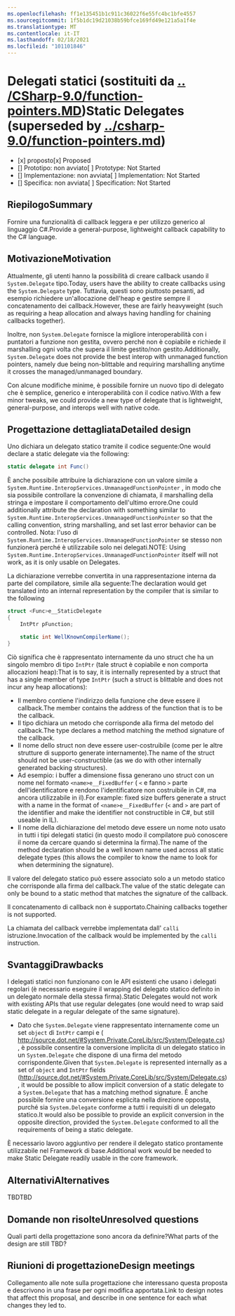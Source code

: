 ```yaml
---
ms.openlocfilehash: ff1e135451b1c911c36022f6e55fc4bc1bfe4557
ms.sourcegitcommit: 1f5b1dc19d21038b59bfce169fd49e121a5a1f4e
ms.translationtype: MT
ms.contentlocale: it-IT
ms.lasthandoff: 02/18/2021
ms.locfileid: "101101846"
---
```

# <a name="static-delegates-superseded-by-csharp-90function-pointersmd"></a><span data-ttu-id="ea8a9-101">Delegati statici (sostituiti da [.. /CSharp-9.0/function-pointers.MD](../csharp-9.0/function-pointers.md))</span><span class="sxs-lookup"><span data-stu-id="ea8a9-101">Static Delegates (superseded by [../csharp-9.0/function-pointers.md](../csharp-9.0/function-pointers.md))</span></span>

* <span data-ttu-id="ea8a9-102">[x] proposto</span><span class="sxs-lookup"><span data-stu-id="ea8a9-102">[x] Proposed</span></span>
* <span data-ttu-id="ea8a9-103">[] Prototipo: non avviato</span><span class="sxs-lookup"><span data-stu-id="ea8a9-103">[ ] Prototype: Not Started</span></span>
* <span data-ttu-id="ea8a9-104">[] Implementazione: non avviata</span><span class="sxs-lookup"><span data-stu-id="ea8a9-104">[ ] Implementation: Not Started</span></span>
* <span data-ttu-id="ea8a9-105">[] Specifica: non avviata</span><span class="sxs-lookup"><span data-stu-id="ea8a9-105">[ ] Specification: Not Started</span></span>

## <a name="summary"></a><span data-ttu-id="ea8a9-106">Riepilogo</span><span class="sxs-lookup"><span data-stu-id="ea8a9-106">Summary</span></span>
[summary]: #summary

<span data-ttu-id="ea8a9-107">Fornire una funzionalità di callback leggera e per utilizzo generico al linguaggio C#.</span><span class="sxs-lookup"><span data-stu-id="ea8a9-107">Provide a general-purpose, lightweight callback capability to the C# language.</span></span>

## <a name="motivation"></a><span data-ttu-id="ea8a9-108">Motivazione</span><span class="sxs-lookup"><span data-stu-id="ea8a9-108">Motivation</span></span>
[motivation]: #motivation

<span data-ttu-id="ea8a9-109">Attualmente, gli utenti hanno la possibilità di creare callback usando il `System.Delegate` tipo.</span><span class="sxs-lookup"><span data-stu-id="ea8a9-109">Today, users have the ability to create callbacks using the `System.Delegate` type.</span></span> <span data-ttu-id="ea8a9-110">Tuttavia, questi sono piuttosto pesanti, ad esempio richiedere un'allocazione dell'heap e gestire sempre il concatenamento dei callback.</span><span class="sxs-lookup"><span data-stu-id="ea8a9-110">However, these are fairly heavyweight (such as requiring a heap allocation and always having handling for chaining callbacks together).</span></span>

<span data-ttu-id="ea8a9-111">Inoltre, non `System.Delegate` fornisce la migliore interoperabilità con i puntatori a funzione non gestita, ovvero perché non è copiabile e richiede il marshalling ogni volta che supera il limite gestito/non gestito.</span><span class="sxs-lookup"><span data-stu-id="ea8a9-111">Additionally, `System.Delegate` does not provide the best interop with unmanaged function pointers, namely due being non-blittable and requiring marshalling anytime it crosses the managed/unmanaged boundary.</span></span>

<span data-ttu-id="ea8a9-112">Con alcune modifiche minime, è possibile fornire un nuovo tipo di delegato che è semplice, generico e interoperabilità con il codice nativo.</span><span class="sxs-lookup"><span data-stu-id="ea8a9-112">With a few minor tweaks, we could provide a new type of delegate that is lightweight, general-purpose, and interops well with native code.</span></span>

## <a name="detailed-design"></a><span data-ttu-id="ea8a9-113">Progettazione dettagliata</span><span class="sxs-lookup"><span data-stu-id="ea8a9-113">Detailed design</span></span>
[design]: #detailed-design

<span data-ttu-id="ea8a9-114">Uno dichiara un delegato statico tramite il codice seguente:</span><span class="sxs-lookup"><span data-stu-id="ea8a9-114">One would declare a static delegate via the following:</span></span>

```C#
static delegate int Func()
```

<span data-ttu-id="ea8a9-115">È anche possibile attribuire la dichiarazione con un valore simile a `System.Runtime.InteropServices.UnmanagedFunctionPointer` , in modo che sia possibile controllare la convenzione di chiamata, il marshalling della stringa e impostare il comportamento dell'ultimo errore.</span><span class="sxs-lookup"><span data-stu-id="ea8a9-115">One could additionally attribute the declaration with something similar to `System.Runtime.InteropServices.UnmanagedFunctionPointer` so that the calling convention, string marshalling, and set last error behavior can be controlled.</span></span> <span data-ttu-id="ea8a9-116">Nota: l'uso di `System.Runtime.InteropServices.UnmanagedFunctionPointer` se stesso non funzionerà perché è utilizzabile solo nei delegati.</span><span class="sxs-lookup"><span data-stu-id="ea8a9-116">NOTE: Using `System.Runtime.InteropServices.UnmanagedFunctionPointer` itself will not work, as it is only usable on Delegates.</span></span>

<span data-ttu-id="ea8a9-117">La dichiarazione verrebbe convertita in una rappresentazione interna da parte del compilatore, simile alla seguente:</span><span class="sxs-lookup"><span data-stu-id="ea8a9-117">The declaration would get translated into an internal representation by the compiler that is similar to the following</span></span>

```C#
struct <Func>e__StaticDelegate
{
    IntPtr pFunction;

    static int WellKnownCompilerName();
}
```

<span data-ttu-id="ea8a9-118">Ciò significa che è rappresentato internamente da uno struct che ha un singolo membro di tipo `IntPtr` (tale struct è copiabile e non comporta allocazioni heap):</span><span class="sxs-lookup"><span data-stu-id="ea8a9-118">That is to say, it is internally represented by a struct that has a single member of type `IntPtr` (such a struct is blittable and does not incur any heap allocations):</span></span>
* <span data-ttu-id="ea8a9-119">Il membro contiene l'indirizzo della funzione che deve essere il callback.</span><span class="sxs-lookup"><span data-stu-id="ea8a9-119">The member contains the address of the function that is to be the callback.</span></span>
* <span data-ttu-id="ea8a9-120">Il tipo dichiara un metodo che corrisponde alla firma del metodo del callback.</span><span class="sxs-lookup"><span data-stu-id="ea8a9-120">The type declares a method matching the method signature of the callback.</span></span>
* <span data-ttu-id="ea8a9-121">Il nome dello struct non deve essere user-costruibile (come per le altre strutture di supporto generate internamente).</span><span class="sxs-lookup"><span data-stu-id="ea8a9-121">The name of the struct should not be user-constructible (as we do with other internally generated backing structures).</span></span>
 * <span data-ttu-id="ea8a9-122">Ad esempio: i buffer a dimensione fissa generano uno struct con un nome nel formato `<name>e__FixedBuffer` ( `<` e fanno `>` parte dell'identificatore e rendono l'identificatore non costruibile in C#, ma ancora utilizzabile in il).</span><span class="sxs-lookup"><span data-stu-id="ea8a9-122">For example: fixed size buffers generate a struct with a name in the format of `<name>e__FixedBuffer` (`<` and `>` are part of the identifier and make the identifier not constructible in C#, but still useable in IL).</span></span>
* <span data-ttu-id="ea8a9-123">Il nome della dichiarazione del metodo deve essere un nome noto usato in tutti i tipi delegati statici (in questo modo il compilatore può conoscere il nome da cercare quando si determina la firma).</span><span class="sxs-lookup"><span data-stu-id="ea8a9-123">The name of the method declaration should be a well known name used across all static delegate types (this allows the compiler to know the name to look for when determining the signature).</span></span>

<span data-ttu-id="ea8a9-124">Il valore del delegato statico può essere associato solo a un metodo statico che corrisponde alla firma del callback.</span><span class="sxs-lookup"><span data-stu-id="ea8a9-124">The value of the static delegate can only be bound to a static method that matches the signature of the callback.</span></span>

<span data-ttu-id="ea8a9-125">Il concatenamento di callback non è supportato.</span><span class="sxs-lookup"><span data-stu-id="ea8a9-125">Chaining callbacks together is not supported.</span></span>

<span data-ttu-id="ea8a9-126">La chiamata del callback verrebbe implementata dall' `calli` istruzione.</span><span class="sxs-lookup"><span data-stu-id="ea8a9-126">Invocation of the callback would be implemented by the `calli` instruction.</span></span>

## <a name="drawbacks"></a><span data-ttu-id="ea8a9-127">Svantaggi</span><span class="sxs-lookup"><span data-stu-id="ea8a9-127">Drawbacks</span></span>
[drawbacks]: #drawbacks

<span data-ttu-id="ea8a9-128">I delegati statici non funzionano con le API esistenti che usano i delegati regolari (è necessario eseguire il wrapping del delegato statico definito in un delegato normale della stessa firma).</span><span class="sxs-lookup"><span data-stu-id="ea8a9-128">Static Delegates would not work with existing APIs that use regular delegates (one would need to wrap said static delegate in a regular delegate of the same signature).</span></span>
* <span data-ttu-id="ea8a9-129">Dato che `System.Delegate` viene rappresentato internamente come un set `object` di `IntPtr` campi e ( http://source.dot.net/#System.Private.CoreLib/src/System/Delegate.cs) , è possibile consentire la conversione implicita di un delegato statico in un `System.Delegate` che dispone di una firma del metodo corrispondente.</span><span class="sxs-lookup"><span data-stu-id="ea8a9-129">Given that `System.Delegate` is represented internally as a set of `object` and `IntPtr` fields (http://source.dot.net/#System.Private.CoreLib/src/System/Delegate.cs), it would be possible to allow implicit conversion of a static delegate to a `System.Delegate` that has a matching method signature.</span></span> <span data-ttu-id="ea8a9-130">È anche possibile fornire una conversione esplicita nella direzione opposta, purché sia `System.Delegate` conforme a tutti i requisiti di un delegato statico.</span><span class="sxs-lookup"><span data-stu-id="ea8a9-130">It would also be possible to provide an explicit conversion in the opposite direction, provided the `System.Delegate` conformed to all the requirements of being a static delegate.</span></span>

<span data-ttu-id="ea8a9-131">È necessario lavoro aggiuntivo per rendere il delegato statico prontamente utilizzabile nel Framework di base.</span><span class="sxs-lookup"><span data-stu-id="ea8a9-131">Additional work would be needed to make Static Delegate readily usable in the core framework.</span></span>

## <a name="alternatives"></a><span data-ttu-id="ea8a9-132">Alternativi</span><span class="sxs-lookup"><span data-stu-id="ea8a9-132">Alternatives</span></span>
[alternatives]: #alternatives

<span data-ttu-id="ea8a9-133">TBD</span><span class="sxs-lookup"><span data-stu-id="ea8a9-133">TBD</span></span>

## <a name="unresolved-questions"></a><span data-ttu-id="ea8a9-134">Domande non risolte</span><span class="sxs-lookup"><span data-stu-id="ea8a9-134">Unresolved questions</span></span>
[unresolved]: #unresolved-questions

<span data-ttu-id="ea8a9-135">Quali parti della progettazione sono ancora da definire?</span><span class="sxs-lookup"><span data-stu-id="ea8a9-135">What parts of the design are still TBD?</span></span>

## <a name="design-meetings"></a><span data-ttu-id="ea8a9-136">Riunioni di progettazione</span><span class="sxs-lookup"><span data-stu-id="ea8a9-136">Design meetings</span></span>

<span data-ttu-id="ea8a9-137">Collegamento alle note sulla progettazione che interessano questa proposta e descrivono in una frase per ogni modifica apportata.</span><span class="sxs-lookup"><span data-stu-id="ea8a9-137">Link to design notes that affect this proposal, and describe in one sentence for each what changes they led to.</span></span>


